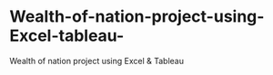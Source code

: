 # Wealth-of-nation-project-using-Excel-tableau-
Wealth of nation project using Excel &amp; Tableau 
